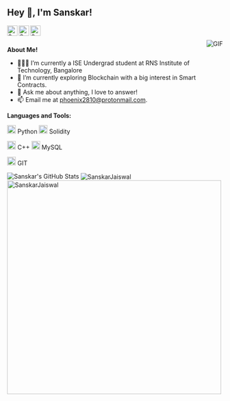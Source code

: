 <h2 title="hehehe"> Hey 👋, I'm Sanskar!</h2>

<a href="https://www.linkedin.com/in/sanskar-jaiswal-102b661a3/">
  <img align="left" alt="Sanskar's LinkedIn" width="24px" src="https://img.icons8.com/nolan/96/linkedin.png" />
</a>
<a href="https://www.instagram.com/j.sanskarr/">
  <img align="left" alt="Sanskar's Instagram" width="24px" src="https://img.icons8.com/nolan/96/instagram-new.png" />
</a>
<a href="https://twitter.com/TitanWithKagune">
  <img align="left" alt="Sanskar's Twitter" width="24px" src="https://img.icons8.com/nolan/96/twitter.png" />
</a>




<br />
<br />


 

  <img align="right" alt="GIF" src="https://media.giphy.com/media/LmNwrBhejkK9EFP504/giphy.gif" />

**About Me!**

- 👨🏽‍💻 I’m currently a ISE Undergrad student at RNS Institute of Technology, Bangalore
- 🌱 I’m currently exploring Blockchain with a big interest in Smart Contracts. 
- 💬 Ask me about anything, I love to answer!
- 📫 Email me at [phoenix2810@protonmail.com](mailto:phoenix2810@protonmail.com).



**Languages and Tools:**  


<code><img height="20" src="https://img.icons8.com/nolan/96/python.png"></code> Python
<code><img height="20" src="https://img.icons8.com/nolan/96/ethereum.png"></code> Solidity

<code><img height="20" src="https://img.icons8.com/nolan/96/c-plus-plus.png"></code> C++
<code><img height="20" src="https://img.icons8.com/nolan/96/sql.png"></code> MySQL

<code><img height="20" src="https://img.icons8.com/nolan/96/git.png"></code> GIT

<img src="https://github-readme-stats.vercel.app/api?username=sanskarjaiswal2001&show_icons=true&hide_border=true&count_private=true&theme=shades-of-purple&icon_color=fad000" alt="Sanskar's GitHub Stats">
<img align="center" src="https://github-readme-streak-stats.herokuapp.com/?user=sanskarjaiswal2001&count_private=true&theme=radical" alt="SanskarJaiswal" />
<img align="center" width=500 src="https://github-readme-stats.vercel.app/api/top-langs/?username=sanskarjaiswal2001&count_private=true&theme=radical" alt="SanskarJaiswal" />
